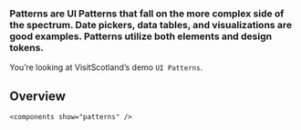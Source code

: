 ### Patterns are UI Patterns that fall on the more complex side of the spectrum. Date pickers, data tables, and visualizations are good examples. Patterns utilize both elements and design tokens.

You’re looking at VisitScotland’s demo <code>UI Patterns</code>.

## Overview

```
<components show="patterns" />
```
